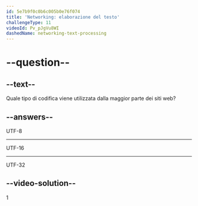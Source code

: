 ```yaml
---
id: 5e7b9f0c0b6c005b0e76f074
title: 'Networking: elaborazione del testo'
challengeType: 11
videoId: Pv_pJgVu8WI
dashedName: networking-text-processing
---
```


# --question--

## --text--

Quale tipo di codifica viene utilizzata dalla maggior parte dei siti web?

## --answers--

UTF-8

---

UTF-16

---

UTF-32

## --video-solution--

1

